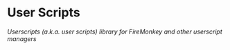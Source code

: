 # User Scripts

_Userscripts (a.k.a. user scripts) library for FireMonkey and other userscript managers_
